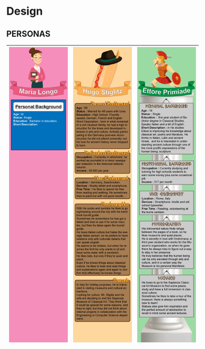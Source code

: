 # Design

## PERSONAS  

| ![](pics/maria.png) | ![](pics/hugo.png) | ![](pics/ettore.png) |
|:-:|:-:|:-:|

